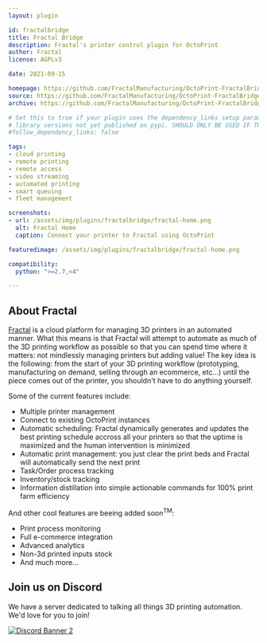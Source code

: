 ```yaml
---
layout: plugin

id: fractalbridge
title: Fractal Bridge
description: Fractal's printer control plugin for OctoPrint
author: Fractal
license: AGPLv3

date: 2021-09-15

homepage: https://github.com/FractalManufacturing/OctoPrint-FractalBridge
source: https://github.com/FractalManufacturing/OctoPrint-FractalBridge
archive: https://github.com/FractalManufacturing/OctoPrint-FractalBridge/archive/master.zip

# Set this to true if your plugin uses the dependency_links setup parameter to include
# library versions not yet published on pypi. SHOULD ONLY BE USED IF THERE IS NO OTHER OPTION!
#follow_dependency_links: false

tags:
- cloud printing
- remote printing
- remote access
- video streaming
- automated printing
- smart queuing
- fleet management

screenshots:
- url: /assets/img/plugins/fractalbridge/fractal-home.png
  alt: Fractal Home
  caption: Connect your printer to Fractal using OctoPrint

featuredimage: /assets/img/plugins/fractalbridge/fractal-home.png

compatibility:
  python: ">=2.7,<4"

---
```


## About Fractal
[Fractal](https://fractal.tech) is a cloud platform for managing 3D printers in an automated manner. What this means is that Fractal will attempt to automate as much of the 3D printing workflow as possible so that you can spend time where it matters: not mindlessly managing printers but adding value! The key idea is the following: from the start of your 3D printing workflow (prototyping, manufacturing on demand, selling through an ecommerce, etc...) until the piece comes out of the printer, you shouldn't have to do anything yourself.

Some of the current features include:
- Multiple printer management
- Connect to existing OctoPrint instances
- Automatic scheduling: Fractal dynamically generates and updates the best printing schedule accross all your printers so that the uptime is maximized and the human intervention is minimized
- Automatic print management: you just clear the print beds and Fractal will automatically send the next print
- Task/Order process tracking
- Inventory/stock tracking
- Information distillation into simple actionable commands for 100% print farm efficiency


And other cool features are beeing added soon<sup>TM</sup>:
- Print process monitoring
- Full e-commerce integration
- Advanced analytics
- Non-3d printed inputs stock
- And much more...

## Join us on Discord
We have a server dedicated to talking all things 3D printing automation. We'd love for you to join!

[![Discord Banner 2](https://discord.com/api/guilds/715220468881424465/widget.png?style=banner2)](https://discord.gg/gHjjAqkVsZ)